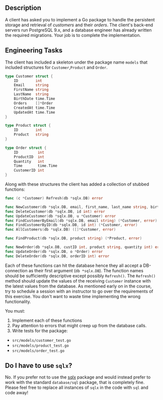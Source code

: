 ## Description
A client has asked you to implement a Go package to handle the persistent storage and retrieval of _customers_ and their _orders_.
The client's back-end servers run PostgreSQL 9.x, and a database engineer has already written the required migrations.
Your job is to complete the implementation.


## Engineering Tasks

The client has included a skeleton under the package name `models` that included structures for `Customer`,`Product` and `Order`.

```go
type Customer struct {
    ID        int
    Email     string
    FirstName string
    LastName  string
    BirthDate time.Time
    Orders    []*Order
    CreatedAt time.Time
    UpdatedAt time.Time
}

type Product struct {
    ID        int
    Product   string
}

type Order struct {
    ID         int
    ProductID  int
    Quantity   int
    Time       time.Time
    CustomerID int
}
```

Along with these structures the client has added a collection of stubbed functions:

```go
func (c *Customer) Refresh(db *sqlx.DB) error

func NewCustomer(db *sqlx.DB, email, first_name, last_name string, birth_date time.Time) (*Customer, error)
func DeleteCustomer(db *sqlx.DB, id int) error
func UpdateCustomer(db *sqlx.DB, u *Customer) error
func FindCustomerByEmail(db *sqlx.DB, email string) (*Customer, error)
func FindCustomerByID(db *sqlx.DB, id int) (*Customer, error)
func AllCustomers(db *sqlx.DB) ([]*Customer, error)

func FindProduct(db *sqlx.DB, product string) (*Product, error)

func NewOrder(db *sqlx.DB, custID int, product string, quantity int) error
func UpdateOrder(db *sqlx.DB, o *Order) error
func DeleteOrder(db *sqlx.DB, orderID int) error
```

Each of these functions can hit the database hence they all accept a DB-connection as their first argument
(`db *sqlx.DB`). The function names should be sufficiently descriptive except possibly `Refresh()`. The `Refresh()`
method should update the values of the receiving `Customer` instance with the latest values from the database.
As mentioned early on in the course, try to schedule a session with an instructor to go over the
requirements of this exercise. You don't want to waste time implementing the wrong functionality.

You must:

1. Implement each of these functions
1. Pay attention to errors that might creep up from the database calls.
1. Write tests for the package:
  - `src/models/customer_test.go`
  - `src/models/product_test.go`
  - `src/models/order_test.go`

## Do I have to use `sqlx`?
No. If you prefer not to use the [sqlx](http://github.com/jmoiron/sqlx) package and would instead prefer to work with
the standard `database/sql` package, that is completely fine. Please feel free to replace all instances of `sqlx` in the
code with `sql` and code away!
